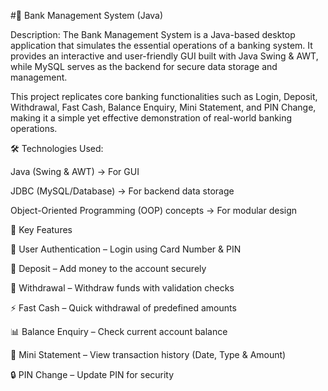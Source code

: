 #🏦 Bank Management System (Java)

Description:
The Bank Management System is a Java-based desktop application that simulates the essential operations of a banking system. It provides an interactive and user-friendly GUI built with Java Swing & AWT, while MySQL serves as the backend for secure data storage and management.

This project replicates core banking functionalities such as Login, Deposit, Withdrawal, Fast Cash, Balance Enquiry, Mini Statement, and PIN Change, making it a simple yet effective demonstration of real-world banking operations.


🛠️ Technologies Used:

Java (Swing & AWT) → For GUI

JDBC (MySQL/Database) → For backend data storage

Object-Oriented Programming (OOP) concepts → For modular design 


📌 Key Features

🔑 User Authentication – Login using Card Number & PIN

🏦 Deposit – Add money to the account securely

💸 Withdrawal – Withdraw funds with validation checks

⚡ Fast Cash – Quick withdrawal of predefined amounts

📊 Balance Enquiry – Check current account balance

📜 Mini Statement – View transaction history (Date, Type & Amount)

🔒 PIN Change – Update PIN for security


